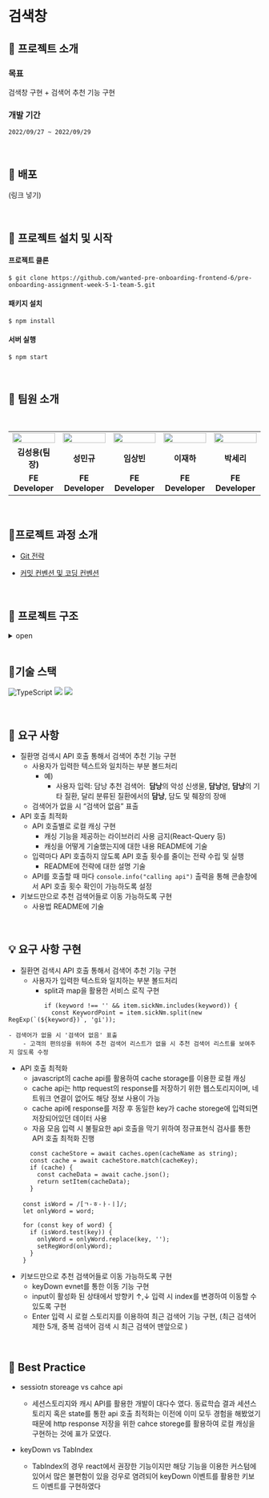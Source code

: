 # 검색창

## 📌 프로젝트 소개

### 목표
검색창 구현 + 검색어 추천 기능 구현

### 개발 기간
`2022/09/27 ~ 2022/09/29`

<br/>

## 📌 배포

(링크 넣기)

<br />

## 📌 프로젝트 설치 및 시작

#### 프로젝트 클론

```shell
$ git clone https://github.com/wanted-pre-onboarding-frontend-6/pre-onboarding-assignment-week-5-1-team-5.git
```

#### 패키지 설치

```shell
$ npm install
```

#### 서버 실행

```shell
$ npm start
```

<br/>

## 📌 팀원 소개

<br/>

<table align="center">
<tr >
<td align="center"><a href="https://github.com/LoggingCo"><img  src="https://avatars.githubusercontent.com/LoggingCo" width="100%"  height="50%"/></a></td>
<td align="center"><a href="https://github.com/sming0112"><img src="https://avatars.githubusercontent.com/sming0112" width="100%"  height="50%"/></a></td>
<td align="center"><a href="https://github.com/YSBINN"><img src="https://avatars.githubusercontent.com/YSBINN" width="100%" height="50%" /></a></td>
<td align="center"><a href="https://github.com/Leejha"><img src="https://avatars.githubusercontent.com/Leejha" width="100%"  height="50%"/></a></td>
<td align="center"><a href="https://github.com/seriparkdev"><img src="https://avatars.githubusercontent.com/seriparkdev" width="100%"  height="50%"/></a></td>
</tr>
<tr>
<td align="center"><b>김성용(팀장)</b></td>
<td align="center"><b>성민규</b></td>
<td align="center"><b>임상빈</b></td>
<td align="center"><b>이재하</b></td>
<td align="center"><b>박세리</b></td>
</tr>
<tr>
<td align="center"><b>FE Developer</b></td>
<td align="center"><b>FE Developer</b></td>
<td align="center"><b>FE Developer</b></td>
<td align="center"><b>FE Developer</b></td>
<td align="center"><b>FE Developer</b></td>
</tr>
</table>

<br/>

## 📌프로젝트 과정 소개

- [Git 전략](https://github.com/wanted-pre-onboarding-frontend-6/Assign-1/wiki/Git-%EC%A0%84%EB%9E%B5)

- [커밋 컨벤션 및 코딩 컨벤션](https://github.com/wanted-pre-onboarding-frontend-6/Assign-1/wiki/%EC%BB%A4%EB%B0%8B-%EC%BB%A8%EB%B2%A4%EC%85%98-%EB%B0%8F-%EC%BD%94%EB%94%A9-%EC%BB%A8%EB%B2%A4%EC%85%98)


<br/>

## 📌 프로젝트 구조

<details>
<summary>open</summary>

```
├─apis
│  └─sick
├─hooks
├─pages
│  └─home
│      ├─components
│      │  ├─Banner
│      │  ├─Preview
│      │  └─Search
│      └─hooks
├─repository
├─styles
├─types
│  ├─api
│  └─style
└─__test__
```

</details>

<br/>

## 📌기술 스택
 
![TypeScript](https://img.shields.io/badge/typescript-%23007ACC.svg?style=for-the-badge&logo=typescript&logoColor=white) 
![](https://img.shields.io/badge/React-20232A?style=for-the-badge&logo=react&logoColor=61DAFB) 
![](https://img.shields.io/badge/styled--components-DB7093?style=for-the-badge&logo=styled-components&logoColor=white)

<br/>

## 📌 요구 사항
- 질환명 검색시 API 호출 통해서 검색어 추천 기능 구현
    - 사용자가 입력한 텍스트와 일치하는 부분 볼드처리
        - 예)
            - 사용자 입력: 담낭
            추천 검색어:  **담낭**의 악성 신생물, **담낭**염, **담낭**의 기타 질환, 달리 분류된 질환에서의 **담낭**, 담도 및 췌장의 장애
    - 검색어가 없을 시 “검색어 없음” 표출
- API 호출 최적화
    - API 호출별로 로컬 캐싱 구현
        - 캐싱 기능을 제공하는 라이브러리 사용 금지(React-Query 등)
        - 캐싱을 어떻게 기술했는지에 대한 내용 README에 기술
    - 입력마다 API 호출하지 않도록 API 호출 횟수를 줄이는 전략 수립 및 실행
        - README에 전략에 대한 설명 기술
    - API를 호출할 때 마다 `console.info("calling api")` 출력을 통해 콘솔창에서 API 호출 횟수 확인이 가능하도록 설정
- 키보드만으로 추천 검색어들로 이동 가능하도록 구현
    - 사용법 README에 기술

<br/>

## 💡 요구 사항 구현

- 질환면 검색시 API 호출 통해서 검색어 추천 기능 구현
    - 사용자가 입력한 텍스트와 일치하는 부분 볼드처리
        - split과 map을 활용한 서비스 로직 구현
```
          if (keyword !== '' && item.sickNm.includes(keyword)) {
            const KeywordPoint = item.sickNm.split(new RegExp(`(${keyword})`, 'gi'));
```

    - 검색어가 없을 시 '검색어 없음' 표출
        - 고객의 편의성을 위하여 추천 검색어 리스트가 없을 시 추천 검색어 리스트를 보여주지 않도록 수정

- API 호출 최적화
    - javascript의 cache api를 활용하여 cache storage를 이용한 로컬 캐싱
    - cache api는 http request의 response를 저장하기 위한 웹스토리지이며, 네트워크 연결이 없어도 해당 정보 사용이 가능
    - cache api에 response를 저장 후 동일한 key가 cache storege에 입력되면 저장되어있던 데이터 사용
    - 자음 모음 입력 시 불필요한 api 호출을 막기 위하여 정규표현식 검사를 통한 API 호출 최적화 진행
     
```
      const cacheStore = await caches.open(cacheName as string);
      const cache = await cacheStore.match(cacheKey);
      if (cache) {
        const cacheData = await cache.json();
        return setItem(cacheData);
      }
```     
```
    const isWord = /[ㄱ-ㅎ-ㅏ-ㅣ]/;
    let onlyWord = word;

    for (const key of word) {
      if (isWord.test(key)) {
        onlyWord = onlyWord.replace(key, '');
        setRegWord(onlyWord);
      }
    }
```

- 키보드만으로 추천 검색어들로 이동 가능하도록 구현
    - keyDown evnet를 통한 이동 기능 구현
    - input이 활성화 된 상태에서 방향키 ↑,↓ 입력 시 index를 변경하여 이동할 수 있도록 구현
    - Enter 입력 시 로컬 스토리지를 이용하여 최근 검색어 기능 구현, (최근 검색어 제한 5개, 중복 검색어 검색 시 최근 검색어 맨앞으로 )


<br/>

## 📌 Best Practice
- sessiotn storeage vs cahce api
    - 세션스토리지와 캐시 API를 활용한 개발이 대다수 였다. 동료학습 결과 세션스토리지 혹은 state를 통한 api 호출 최적화는 이전에 이미 모두 경험을 해봤었기 때문에
    http response 저장을 위한 cahce storege를 활용하여 로컬 캐싱을 구현하는 것에 표가 모였다. 

- keyDown vs TabIndex
    - TabIndex의 경우 react에서 권장한 기능이지만 해당 기능을 이용한 커스텀에 있어서 많은 불편함이 있을 겅우로 염려되어 keyDown 이벤트를 활용한 키보드 이벤트를 구현하였다

<br/>




